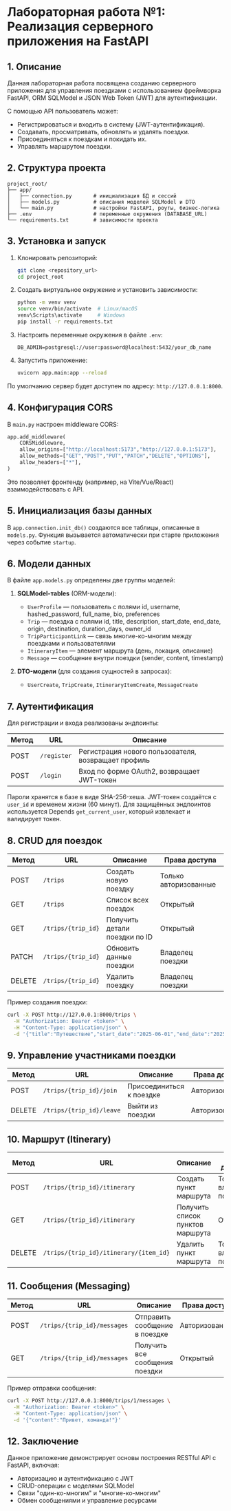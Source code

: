 # Лабораторная работа №1: Реализация серверного приложения на FastAPI

## 1. Описание

Данная лабораторная работа посвящена созданию серверного приложения для управления поездками с использованием фреймворка FastAPI, ORM SQLModel и JSON Web Token (JWT) для аутентификации.

С помощью API пользователь может:

* Регистрироваться и входить в систему (JWT-аутентификация).
* Создавать, просматривать, обновлять и удалять поездки.
* Присоединяться к поездкам и покидать их.
* Управлять маршрутом поездки.

## 2. Структура проекта

```
project_root/
├── app/
│   ├── connection.py       # инициализация БД и сессий
│   ├── models.py           # описания моделей SQLModel и DTO
│   └── main.py             # настройки FastAPI, роуты, бизнес-логика
├── .env                    # переменные окружения (DATABASE_URL)
└── requirements.txt        # зависимости проекта
```

## 3. Установка и запуск

1. Клонировать репозиторий:

   ```bash
   git clone <repository_url>
   cd project_root
   ```
2. Создать виртуальное окружение и установить зависимости:

   ```bash
   python -m venv venv
   source venv/bin/activate  # Linux/macOS
   venv\Scripts\activate     # Windows
   pip install -r requirements.txt
   ```
3. Настроить переменные окружения в файле `.env`:

   ```env
   DB_ADMIN=postgresql://user:password@localhost:5432/your_db_name
   ```
4. Запустить приложение:

   ```bash
   uvicorn app.main:app --reload
   ```

По умолчанию сервер будет доступен по адресу: `http://127.0.0.1:8000`.

## 4. Конфигурация CORS

В `main.py` настроен middleware CORS:

```python
app.add_middleware(
    CORSMiddleware,
    allow_origins=["http://localhost:5173","http://127.0.0.1:5173"],
    allow_methods=["GET","POST","PUT","PATCH","DELETE","OPTIONS"],
    allow_headers=["*"],
)
```

Это позволяет фронтенду (например, на Vite/Vue/React) взаимодействовать с API.

## 5. Инициализация базы данных

В `app.connection.init_db()` создаются все таблицы, описанные в `models.py`. Функция вызывается автоматически при старте приложения через событие `startup`.

## 6. Модели данных

В файле `app.models.py` определены две группы моделей:

1. **SQLModel-тables** (ORM-модели):

   * `UserProfile` — пользователь с полями id, username, hashed\_password, full\_name, bio, preferences
   * `Trip` — поездка с полями id, title, description, start\_date, end\_date, origin, destination, duration\_days, owner\_id
   * `TripParticipantLink` — связь многие-ко-многим между поездками и пользователями
   * `ItineraryItem` — элемент маршрута (день, локация, описание)
   * `Message` — сообщение внутри поездки (sender, content, timestamp)
2. **DTO-модели** (для создания сущностей в запросах):

   * `UserCreate`, `TripCreate`, `ItineraryItemCreate`, `MessageCreate`

## 7. Аутентификация

Для регистрации и входа реализованы эндпоинты:

| Метод | URL         | Описание                                            |
| ----- | ----------- | --------------------------------------------------- |
| POST  | `/register` | Регистрация нового пользователя, возвращает профиль |
| POST  | `/login`    | Вход по форме OAuth2, возвращает JWT-токен          |

Пароли хранятся в базе в виде SHA-256-хеша. JWT-токен создаётся с `user_id` и временем жизни (60 минут).
Для защищённых эндпоинтов используется Depends `get_current_user`, который извлекает и валидирует токен.

## 8. CRUD для поездок

| Метод  | URL                | Описание                      | Права доступа         |
| ------ | ------------------ | ----------------------------- | --------------------- |
| POST   | `/trips`           | Создать новую поездку         | Только авторизованные |
| GET    | `/trips`           | Список всех поездок           | Открытый              |
| GET    | `/trips/{trip_id}` | Получить детали поездки по ID | Открытый              |
| PATCH  | `/trips/{trip_id}` | Обновить данные поездки       | Владелец поездки      |
| DELETE | `/trips/{trip_id}` | Удалить поездку               | Владелец поездки      |

Пример создания поездки:

```bash
curl -X POST http://127.0.0.1:8000/trips \
  -H "Authorization: Bearer <token>" \
  -H "Content-Type: application/json" \
  -d '{"title":"Путешествие","start_date":"2025-06-01","end_date":"2025-06-10","origin":"Москва","destination":"Санкт-Петербург"}'
```

## 9. Управление участниками поездки

| Метод  | URL                      | Описание                 | Права доступа  |
| ------ | ------------------------ | ------------------------ | -------------- |
| POST   | `/trips/{trip_id}/join`  | Присоединиться к поездке | Авторизованные |
| DELETE | `/trips/{trip_id}/leave` | Выйти из поездки         | Авторизованные |

## 10. Маршрут (Itinerary)

| Метод  | URL                                    | Описание                         | Права доступа           |
| ------ | -------------------------------------- | -------------------------------- | ----------------------- |
| POST   | `/trips/{trip_id}/itinerary`           | Создать пункт маршрута           | Только владелец поездки |
| GET    | `/trips/{trip_id}/itinerary`           | Получить список пунктов маршрута | Открытый                |
| DELETE | `/trips/{trip_id}/itinerary/{item_id}` | Удалить пункт маршрута           | Только владелец поездки |

## 11. Сообщения (Messaging)

| Метод | URL                         | Описание                       | Права доступа  |
| ----- | --------------------------- | ------------------------------ | -------------- |
| POST  | `/trips/{trip_id}/messages` | Отправить сообщение в поездке  | Авторизованные |
| GET   | `/trips/{trip_id}/messages` | Получить все сообщения поездки | Открытый       |

Пример отправки сообщения:

```bash
curl -X POST http://127.0.0.1:8000/trips/1/messages \
  -H "Authorization: Bearer <token>" \
  -H "Content-Type: application/json" \
  -d '{"content":"Привет, команда!"}'
```

## 12. Заключение

Данное приложение демонстрирует основы построения RESTful API с FastAPI, включая:

* Авторизацию и аутентификацию с JWT
* CRUD-операции с моделями SQLModel
* Связи "один-ко-многим" и "многие-ко-многим"
* Обмен сообщениями и управление ресурсами
